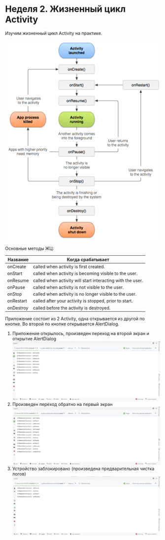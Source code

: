 # Неделя 2. Жизненный цикл Activity
Изучим жизненный цикл Activity на практике.

![](activity_img/activity_lifecycle.png)

Основные методы ЖЦ:

Название | Когда срабатывает
--- | ---
onCreate |	called when activity is first created.
onStart	| called when activity is becoming visible to the user.
onResume | called when activity will start interacting with the user.
onPause	| called when activity is not visible to the user.
onStop | called when activity is no longer visible to the user.
onRestart | called after your activity is stopped, prior to start.
onDestroy	| called before the activity is destroyed.


Приложение состоит из 2 Activity, одна открывается из другой по кнопке. Во второй по кнопке открывается AlertDialog.

1. Приложение открылось, произведен переход на второй экран и открытие AlertDialog
![](activity_img/activity_alert.png)
2. Произведен переход обратно на первый экран
![](activity_img/activity_back.png)
3. Устройство заблокировано (произведена предварительная чистка логов)
![](activity_img/activity_block.png)
